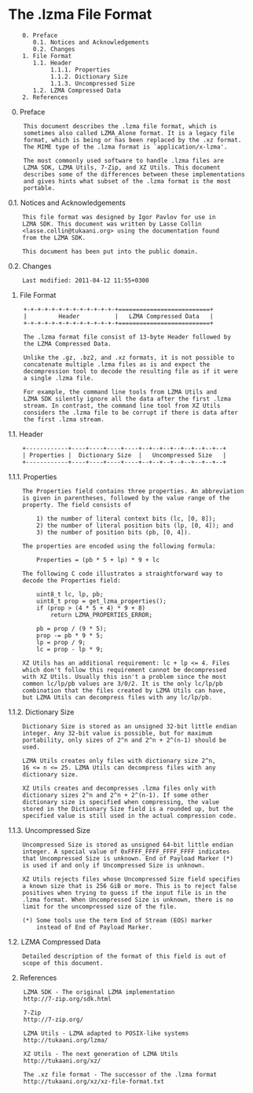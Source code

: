 
The .lzma File Format
=====================

        0. Preface
           0.1. Notices and Acknowledgements
           0.2. Changes
        1. File Format
           1.1. Header
                1.1.1. Properties
                1.1.2. Dictionary Size
                1.1.3. Uncompressed Size
           1.2. LZMA Compressed Data
        2. References


0. Preface

        This document describes the .lzma file format, which is
        sometimes also called LZMA_Alone format. It is a legacy file
        format, which is being or has been replaced by the .xz format.
        The MIME type of the .lzma format is `application/x-lzma'.

        The most commonly used software to handle .lzma files are
        LZMA SDK, LZMA Utils, 7-Zip, and XZ Utils. This document
        describes some of the differences between these implementations
        and gives hints what subset of the .lzma format is the most
        portable.


0.1. Notices and Acknowledgements

        This file format was designed by Igor Pavlov for use in
        LZMA SDK. This document was written by Lasse Collin
        <lasse.collin@tukaani.org> using the documentation found
        from the LZMA SDK.

        This document has been put into the public domain.


0.2. Changes

        Last modified: 2011-04-12 11:55+0300


1. File Format

        +-+-+-+-+-+-+-+-+-+-+-+-+-+==========================+
        |         Header          |   LZMA Compressed Data   |
        +-+-+-+-+-+-+-+-+-+-+-+-+-+==========================+

        The .lzma format file consist of 13-byte Header followed by
        the LZMA Compressed Data.

        Unlike the .gz, .bz2, and .xz formats, it is not possible to
        concatenate multiple .lzma files as is and expect the
        decompression tool to decode the resulting file as if it were
        a single .lzma file.

        For example, the command line tools from LZMA Utils and
        LZMA SDK silently ignore all the data after the first .lzma
        stream. In contrast, the command line tool from XZ Utils
        considers the .lzma file to be corrupt if there is data after
        the first .lzma stream.


1.1. Header

        +------------+----+----+----+----+--+--+--+--+--+--+--+--+
        | Properties |  Dictionary Size  |   Uncompressed Size   |
        +------------+----+----+----+----+--+--+--+--+--+--+--+--+


1.1.1. Properties

        The Properties field contains three properties. An abbreviation
        is given in parentheses, followed by the value range of the
        property. The field consists of

            1) the number of literal context bits (lc, [0, 8]);
            2) the number of literal position bits (lp, [0, 4]); and
            3) the number of position bits (pb, [0, 4]).

        The properties are encoded using the following formula:

            Properties = (pb * 5 + lp) * 9 + lc

        The following C code illustrates a straightforward way to
        decode the Properties field:

            uint8_t lc, lp, pb;
            uint8_t prop = get_lzma_properties();
            if (prop > (4 * 5 + 4) * 9 + 8)
                return LZMA_PROPERTIES_ERROR;

            pb = prop / (9 * 5);
            prop -= pb * 9 * 5;
            lp = prop / 9;
            lc = prop - lp * 9;

        XZ Utils has an additional requirement: lc + lp <= 4. Files
        which don't follow this requirement cannot be decompressed
        with XZ Utils. Usually this isn't a problem since the most
        common lc/lp/pb values are 3/0/2. It is the only lc/lp/pb
        combination that the files created by LZMA Utils can have,
        but LZMA Utils can decompress files with any lc/lp/pb.


1.1.2. Dictionary Size

        Dictionary Size is stored as an unsigned 32-bit little endian
        integer. Any 32-bit value is possible, but for maximum
        portability, only sizes of 2^n and 2^n + 2^(n-1) should be
        used.

        LZMA Utils creates only files with dictionary size 2^n,
        16 <= n <= 25. LZMA Utils can decompress files with any
        dictionary size.

        XZ Utils creates and decompresses .lzma files only with
        dictionary sizes 2^n and 2^n + 2^(n-1). If some other
        dictionary size is specified when compressing, the value
        stored in the Dictionary Size field is a rounded up, but the
        specified value is still used in the actual compression code.


1.1.3. Uncompressed Size

        Uncompressed Size is stored as unsigned 64-bit little endian
        integer. A special value of 0xFFFF_FFFF_FFFF_FFFF indicates
        that Uncompressed Size is unknown. End of Payload Marker (*)
        is used if and only if Uncompressed Size is unknown.

        XZ Utils rejects files whose Uncompressed Size field specifies
        a known size that is 256 GiB or more. This is to reject false
        positives when trying to guess if the input file is in the
        .lzma format. When Uncompressed Size is unknown, there is no
        limit for the uncompressed size of the file.

        (*) Some tools use the term End of Stream (EOS) marker
            instead of End of Payload Marker.


1.2. LZMA Compressed Data

        Detailed description of the format of this field is out of
        scope of this document.


2. References

        LZMA SDK - The original LZMA implementation
        http://7-zip.org/sdk.html

        7-Zip
        http://7-zip.org/

        LZMA Utils - LZMA adapted to POSIX-like systems
        http://tukaani.org/lzma/

        XZ Utils - The next generation of LZMA Utils
        http://tukaani.org/xz/

        The .xz file format - The successor of the .lzma format
        http://tukaani.org/xz/xz-file-format.txt
